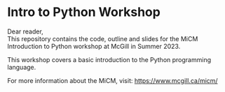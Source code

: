 # Intro to Python Workshop

Dear reader,  
This repository contains the code, outline and slides for the MiCM Introduction 
to Python workshop at McGill in Summer 2023.

This workshop covers a basic introduction to the Python programming language.

For more information about the MiCM, visit: https://www.mcgill.ca/micm/